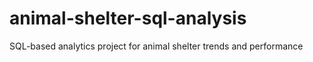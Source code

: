 # animal-shelter-sql-analysis
SQL-based analytics project for animal shelter trends and performance
